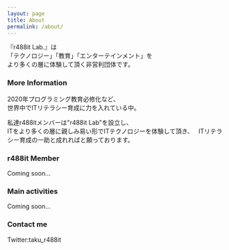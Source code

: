 ```yaml
---
layout: page
title: About
permalink: /about/
---
```



『r488it Lab.』は  
「テクノロジー」「教育」「エンターテインメント」を  
より多くの層に体験して頂く非営利団体です。  

### More Information

2020年プログラミング教育必修化など、  
世界中でITリテラシー育成に力を入れている中。  

私達r488itメンバーは"r488it Lab"を設立し、  
ITをより多くの層に親しみ易い形でITテクノロジーを体験して頂き、  
ITリテラシー育成の一助と成れればと願っております。  

### r488it Member

Coming soon...

### Main activities

Coming soon...

### Contact me

Twitter:taku_r488it
